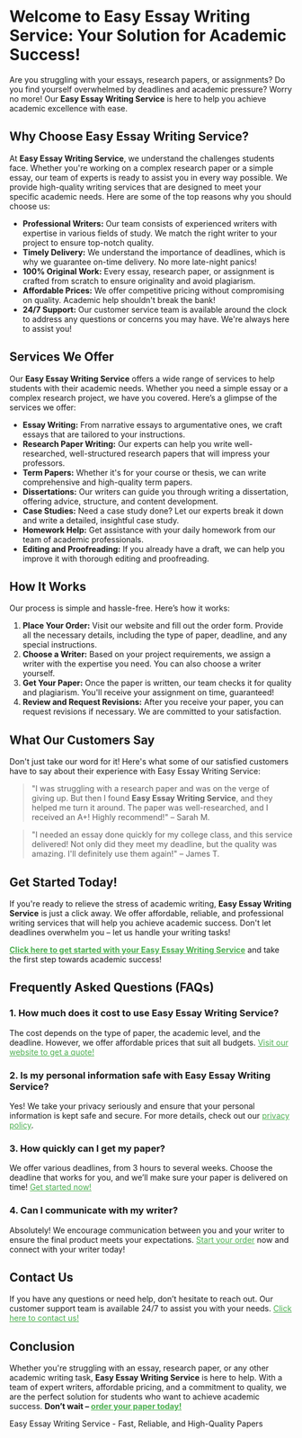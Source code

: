 <h1>Welcome to Easy Essay Writing Service: Your Solution for Academic Success!</h1>

<p>Are you struggling with your essays, research papers, or assignments? Do you find yourself overwhelmed by deadlines and academic pressure? Worry no more! Our <strong>Easy Essay Writing Service</strong> is here to help you achieve academic excellence with ease.</p>

<h2>Why Choose Easy Essay Writing Service?</h2>

<p>At <strong>Easy Essay Writing Service</strong>, we understand the challenges students face. Whether you're working on a complex research paper or a simple essay, our team of experts is ready to assist you in every way possible. We provide high-quality writing services that are designed to meet your specific academic needs. Here are some of the top reasons why you should choose us:</p>

<ul>
    <li><strong>Professional Writers:</strong> Our team consists of experienced writers with expertise in various fields of study. We match the right writer to your project to ensure top-notch quality.</li>
    <li><strong>Timely Delivery:</strong> We understand the importance of deadlines, which is why we guarantee on-time delivery. No more late-night panics!</li>
    <li><strong>100% Original Work:</strong> Every essay, research paper, or assignment is crafted from scratch to ensure originality and avoid plagiarism.</li>
    <li><strong>Affordable Prices:</strong> We offer competitive pricing without compromising on quality. Academic help shouldn't break the bank!</li>
    <li><strong>24/7 Support:</strong> Our customer service team is available around the clock to address any questions or concerns you may have. We're always here to assist you!</li>
</ul>

<h2>Services We Offer</h2>

<p>Our <strong>Easy Essay Writing Service</strong> offers a wide range of services to help students with their academic needs. Whether you need a simple essay or a complex research project, we have you covered. Here’s a glimpse of the services we offer:</p>

<ul>
    <li><strong>Essay Writing:</strong> From narrative essays to argumentative ones, we craft essays that are tailored to your instructions.</li>
    <li><strong>Research Paper Writing:</strong> Our experts can help you write well-researched, well-structured research papers that will impress your professors.</li>
    <li><strong>Term Papers:</strong> Whether it's for your course or thesis, we can write comprehensive and high-quality term papers.</li>
    <li><strong>Dissertations:</strong> Our writers can guide you through writing a dissertation, offering advice, structure, and content development.</li>
    <li><strong>Case Studies:</strong> Need a case study done? Let our experts break it down and write a detailed, insightful case study.</li>
    <li><strong>Homework Help:</strong> Get assistance with your daily homework from our team of academic professionals.</li>
    <li><strong>Editing and Proofreading:</strong> If you already have a draft, we can help you improve it with thorough editing and proofreading.</li>
</ul>

<h2>How It Works</h2>

<p>Our process is simple and hassle-free. Here’s how it works:</p>

<ol>
    <li><strong>Place Your Order:</strong> Visit our website and fill out the order form. Provide all the necessary details, including the type of paper, deadline, and any special instructions.</li>
    <li><strong>Choose a Writer:</strong> Based on your project requirements, we assign a writer with the expertise you need. You can also choose a writer yourself.</li>
    <li><strong>Get Your Paper:</strong> Once the paper is written, our team checks it for quality and plagiarism. You'll receive your assignment on time, guaranteed!</li>
    <li><strong>Review and Request Revisions:</strong> After you receive your paper, you can request revisions if necessary. We are committed to your satisfaction.</li>
</ol>

<h2>What Our Customers Say</h2>

<p>Don't just take our word for it! Here's what some of our satisfied customers have to say about their experience with Easy Essay Writing Service:</p>

<blockquote>
    <p>"I was struggling with a research paper and was on the verge of giving up. But then I found <strong>Easy Essay Writing Service</strong>, and they helped me turn it around. The paper was well-researched, and I received an A+! Highly recommend!" – Sarah M.</p>
</blockquote>

<blockquote>
    <p>"I needed an essay done quickly for my college class, and this service delivered! Not only did they meet my deadline, but the quality was amazing. I'll definitely use them again!" – James T.</p>
</blockquote>

<h2>Get Started Today!</h2>

<p>If you're ready to relieve the stress of academic writing, <strong>Easy Essay Writing Service</strong> is just a click away. We offer affordable, reliable, and professional writing services that will help you achieve academic success. Don't let deadlines overwhelm you – let us handle your writing tasks!</p>

<p><a href="https://tinyurl.com/topessay?keyword=easy+essay+writing+service" target="_blank" style="font-weight: bold; color: #4CAF50;">Click here to get started with your Easy Essay Writing Service</a> and take the first step towards academic success!</p>

<h2>Frequently Asked Questions (FAQs)</h2>

<h3>1. How much does it cost to use Easy Essay Writing Service?</h3>
<p>The cost depends on the type of paper, the academic level, and the deadline. However, we offer affordable prices that suit all budgets. <a href="https://tinyurl.com/topessay?keyword=easy+essay+writing+service" target="_blank" style="color: #4CAF50;">Visit our website to get a quote!</a></p>

<h3>2. Is my personal information safe with Easy Essay Writing Service?</h3>
<p>Yes! We take your privacy seriously and ensure that your personal information is kept safe and secure. For more details, check out our <a href="https://tinyurl.com/topessay?keyword=easy+essay+writing+service" target="_blank" style="color: #4CAF50;">privacy policy</a>.</p>

<h3>3. How quickly can I get my paper?</h3>
<p>We offer various deadlines, from 3 hours to several weeks. Choose the deadline that works for you, and we’ll make sure your paper is delivered on time! <a href="https://tinyurl.com/topessay?keyword=easy+essay+writing+service" target="_blank" style="color: #4CAF50;">Get started now!</a></p>

<h3>4. Can I communicate with my writer?</h3>
<p>Absolutely! We encourage communication between you and your writer to ensure the final product meets your expectations. <a href="https://tinyurl.com/topessay?keyword=easy+essay+writing+service" target="_blank" style="color: #4CAF50;">Start your order</a> now and connect with your writer today!</p>

<h2>Contact Us</h2>

<p>If you have any questions or need help, don’t hesitate to reach out. Our customer support team is available 24/7 to assist you with your needs. <a href="https://tinyurl.com/topessay?keyword=easy+essay+writing+service" target="_blank" style="color: #4CAF50;">Click here to contact us!</a></p>

<h2>Conclusion</h2>

<p>Whether you're struggling with an essay, research paper, or any other academic writing task, <strong>Easy Essay Writing Service</strong> is here to help. With a team of expert writers, affordable pricing, and a commitment to quality, we are the perfect solution for students who want to achieve academic success. <strong>Don’t wait – <a href="https://tinyurl.com/topessay?keyword=easy+essay+writing+service" target="_blank" style="color: #4CAF50;">order your paper today!</a></strong></p>
Easy Essay Writing Service - Fast, Reliable, and High-Quality Papers
